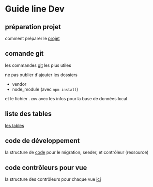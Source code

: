 # Guide line Dev

## préparation projet

comment préparer le [projet](Article/preparer.md)

## comande git

les commandes [git](Article/git.md) les plus utiles

ne pas oublier d'ajouter les dossiers
* vendor
* node_module (avec `npm install`)

et le fichier `.env` avec les infos pour la base de données local

## liste des tables

[les tables](Article/tables.md)


## code de développement

la structure de [code](Article/backend.md) pour le migration, seeder, et contrôleur (ressource)

## code contrôleurs pour vue

la structure des contrôleurs pour chaque vue [ici](Article/controleurVue.md)

